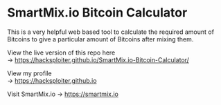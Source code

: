 # SmartMix.io Bitcoin Calculator
This is a very helpful web based tool to calculate the required amount of Bitcoins to give a particular amount of Bitcoins after mixing them.



View the live version of this repo here  
-> https://hacksploiter.github.io/SmartMix.io-Bitcoin-Calculator/

View my profile  
-> https://hacksploiter.github.io

Visit SmartMix.io 
-> https://smartmix.io
